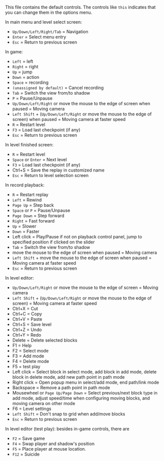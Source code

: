 This file contains the default controls. The controls like `this` indicates that you can change them in the options menu.

In main menu and level select screen:
* `Up/Down/Left/Right/Tab` = Navigation
* `Enter` = Select menu entry
* `Esc` = Return to previous screen

In game:
* `Left` = left
* `Right` = right
* `Up` = jump
* `Down` = action
* `Space` = recording
* `(unassigned by default)` = Cancel recording
* `Tab` = Switch the view from/to shadow
* `P` = Pause/Unpause
* `Up/Down/Left/Right` or move the mouse to the edge of screen when paused = Moving camera
* `Left Shift` + (`Up/Down/Left/Right` or move the mouse to the edge of screen) when paused = Moving camera at faster speed
* `R` = Restart level
* `F3` = Load last checkpoint (if any)
* `Esc` = Return to previous screen

In level finished screen:
* `R` = Restart level
* `Space` or `Enter` = Next level
* `F3` = Load last checkpoint (if any)
* Ctrl+S = Save the replay in customized name
* `Esc` = Return to level selection screen

In record playback:
* `R` = Restart replay
* `Left` = Rewind
* `Page Up` = Step back
* `Space` or `P` = Pause/Unpause
* `Page Down` = Step forward
* `Right` = Fast forward
* `Up` = Slower
* `Down` = Faster
* Left click = Play/Pause if not on playback control panel, jump to specified position if clicked on the slider
* `Tab` = Switch the view from/to shadow
* move the mouse to the edge of screen when paused = Moving camera
* `Left Shift` + move the mouse to the edge of screen when paused = Moving camera at faster speed
* `Esc` = Return to previous screen

In level editor:
* `Up/Down/Left/Right` or move the mouse to the edge of screen = Moving camera
* `Left Shift` + (`Up/Down/Left/Right` or move the mouse to the edge of screen) = Moving camera at faster speed
* Ctrl+X = Cut
* Ctrl+C = Copy
* Ctrl+V = Paste
* Ctrl+S = Save level
* Ctrl+Z = Undo
* Ctrl+Y = Redo
* Delete = Delete selected blocks
* F1 = Help
* F2 = Select mode
* F3 = Add mode
* F4 = Delete mode
* F5 = test play
* Left click = Select block in select mode, add block in add mode, delete block in delete mode, add new path point in path mode
* Right click = Open popup menu in select/add mode, end path/link mode
* Backspace = Remove a path point in path mode
* Mousewheel or `Page Up/Page Down` = Select previous/next block type in add mode, adjust speed/time when configuring moving blocks, and moving camera on other mode
* F6 = Level settings
* `Left Shift` = Don't snap to grid when add/move blocks
* `Esc` = Return to previous screen

In level editor (test play): besides in-game controls, there are
* `F2` = Save game
* `F4` = Swap player and shadow's position
* `F5` = Place player at mouse location.
* `F12` = Suicide

